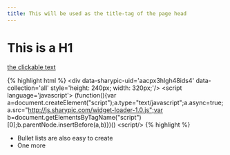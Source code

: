 ```yaml
---
title: This will be used as the title-tag of the page head
---
```


# This is a H1

[the clickable text](http://xlson.com/)

{% highlight html %}
&lt;div data-sharypic-uid='aacpx3hlgh48ids4' data-collection='all' style='height: 240px; width: 320px;'/&gt;
&lt;script language='javascript'&gt;
  (function(){var a=document.createElement("script");a.type="text/javascript";a.async=true;a.src="http://js.sharypic.com/widget-loader-1.0.js";var b=document.getElementsByTagName("script")[0];b.parentNode.insertBefore(a,b)})()
&lt;script/&gt;
{% highlight %}

* Bullet lists are also easy to create
* One more